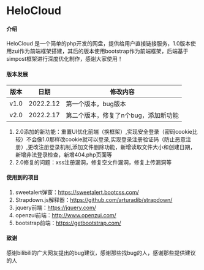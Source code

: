 # HeloCloud

#### 介绍
HeloCloud 是一个简单的php开发的网盘，提供给用户直接链接服务，1.0版本使用zui作为前端框架搭建，其后的版本使用bootstrap作为前端框架，后端基于simpost框架进行深度优化制作，感谢大家使用！

#### 版本发展
| 版本   | 日期        | 修改内容           |
|------|-----------|----------------|
| v1.0 | 2022.2.12 | 第一个版本，bug版本    |
| v2.0 | 2022.2.17 | 第二个版本，修复了n个bug，添加新功能 |


1. 2.0添加的新功能：重置UI优化前端（换框架）,实现安全登录（密码cookie比较）不会像1.0那样改cookie就可以登录,实现登录注册验证码（防止恶意注册）,更改注册登录机制,添加文件删除功能，新增读取文件大小和创建日期，新增非法登录检查，新增404.php页面等
2. 2.0修复的问题：xss注册漏洞，修复空文件漏洞，修复上传漏洞等

#### 使用到的项目

1. sweetalert弹窗：https://sweetalert.bootcss.com/
2. Strapdown.js解释器：https://github.com/arturadib/strapdown/
3. jquery前端：https://jquery.com/
4. openzui前端：http://www.openzui.com/
5. bootstrap前端：https://getbootstrap.com/

#### 致谢
感谢bilibili的广大网友提出的bug建议，感谢那些找bug的人，感谢那些提供建议的人
